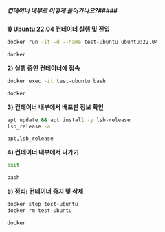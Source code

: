 ##### 컨테이너 내부로 어떻게 들어가나요?#####

**1) Ubuntu 22.04 컨테이너 실행 및 진입**

```bash
docker run -it -d --name test-ubuntu ubuntu:22.04
```

```tech
docker
```

**2) 실행 중인 컨테이너에 접속**

```bash
docker exec -it test-ubuntu bash
```

```tech
docker
```

**3) 컨테이너 내부에서 배포판 정보 확인**

```bash
apt update && apt install -y lsb-release
lsb_release -a
```

```tech
apt,lsb_release
```

**4) 컨테이너 내부에서 나가기**

```bash
exit
```

```tech
bash
```

**5) 정리: 컨테이너 중지 및 삭제**

```bash
docker stop test-ubuntu
docker rm test-ubuntu
```

```tech
docker
```
